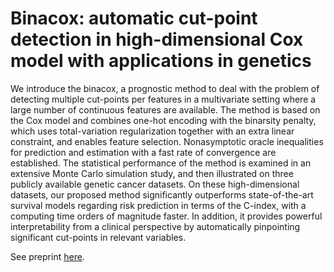 # Binacox: automatic cut-point detection in high-dimensional Cox model with applications in genetics

We introduce the binacox, a prognostic method to deal with the problem of detecting multiple cut-points per features in a multivariate setting where a large number of continuous features are available.
The method is based on the Cox model and combines one-hot encoding with the binarsity penalty, which uses total-variation regularization together with an extra linear constraint, and enables feature selection. Nonasymptotic oracle inequalities for prediction and estimation with a fast rate of convergence are established.
The statistical performance of the method is examined in an extensive Monte Carlo simulation study, and then illustrated on three publicly available genetic cancer datasets.
On these high-dimensional datasets, our proposed method significantly outperforms state-of-the-art survival models regarding risk prediction in terms of the C-index, with a computing time orders of magnitude faster. In addition, it provides powerful interpretability from a clinical perspective by automatically pinpointing significant cut-points in relevant variables.

See preprint [here](http://simonbussy.fr/papers/binacox.pdf).
